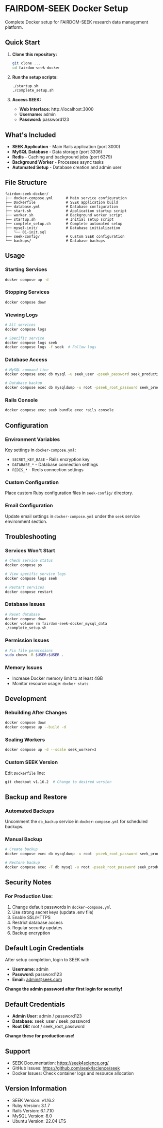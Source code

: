 # FAIRDOM-SEEK Docker Setup

Complete Docker setup for FAIRDOM-SEEK research data management platform.

## Quick Start

1. **Clone this repository:**
   ```bash
   git clone ...
   cd fairdom-seek-docker
   ```

2. **Run the setup scripts:**
   ```bash
   ./startup.sh
   ./complete_setup.sh
   ```

3. **Access SEEK:**
   - **Web Interface:** http://localhost:3000
   - **Username:** admin
   - **Password:** password123

## What's Included

- **SEEK Application** - Main Rails application (port 3000)
- **MySQL Database** - Data storage (port 3306)
- **Redis** - Caching and background jobs (port 6379)
- **Background Worker** - Processes async tasks
- **Automated Setup** - Database creation and admin user

## File Structure

```
fairdom-seek-docker/
├── docker-compose.yml      # Main service configuration
├── Dockerfile              # SEEK application build
├── database.yml            # Database configuration
├── start.sh                # Application startup script
├── worker.sh               # Background worker script
├── startup.sh              # Initial setup script
├── complete_setup.sh       # Complete automated setup
├── mysql-init/             # Database initialization
│   └── 01-init.sql
├── seek-config/            # Custom SEEK configuration
└── backups/                # Database backups
```

## Usage

### Starting Services
```bash
docker compose up -d
```

### Stopping Services
```bash
docker compose down
```

### Viewing Logs
```bash
# All services
docker compose logs

# Specific service
docker compose logs seek
docker compose logs -f seek  # Follow logs
```

### Database Access
```bash
# MySQL command line
docker compose exec db mysql -u seek_user -pseek_password seek_production

# Database backup
docker compose exec db mysqldump -u root -pseek_root_password seek_production > backup.sql
```

### Rails Console
```bash
docker compose exec seek bundle exec rails console
```

## Configuration

### Environment Variables
Key settings in `docker-compose.yml`:
- `SECRET_KEY_BASE` - Rails encryption key
- `DATABASE_*` - Database connection settings
- `REDIS_*` - Redis connection settings

### Custom Configuration
Place custom Ruby configuration files in `seek-config/` directory.

### Email Configuration
Update email settings in `docker-compose.yml` under the `seek` service environment section.

## Troubleshooting

### Services Won't Start
```bash
# Check service status
docker compose ps

# View specific service logs
docker compose logs seek

# Restart services
docker compose restart
```

### Database Issues
```bash
# Reset database
docker compose down
docker volume rm fairdom-seek-docker_mysql_data
./complete_setup.sh
```

### Permission Issues
```bash
# Fix file permissions
sudo chown -R $USER:$USER .
```

### Memory Issues
- Increase Docker memory limit to at least 4GB
- Monitor resource usage: `docker stats`

## Development

### Rebuilding After Changes
```bash
docker compose down
docker compose up --build -d
```

### Scaling Workers
```bash
docker compose up -d --scale seek_worker=3
```

### Custom SEEK Version
Edit `Dockerfile` line:
```dockerfile
git checkout v1.16.2  # Change to desired version
```

## Backup and Restore

### Automated Backups
Uncomment the `db_backup` service in `docker-compose.yml` for scheduled backups.

### Manual Backup
```bash
# Create backup
docker compose exec db mysqldump -u root -pseek_root_password seek_production > backup_$(date +%Y%m%d).sql

# Restore backup
docker compose exec -T db mysql -u root -pseek_root_password seek_production < backup_20250716.sql
```

## Security Notes

### For Production Use:
1. Change default passwords in `docker-compose.yml`
2. Use strong secret keys (update .env file)
3. Enable SSL/HTTPS
4. Restrict database access
5. Regular security updates
6. Backup encryption

## Default Login Credentials

After setup completion, login to SEEK with:
- **Username:** admin
- **Password:** password123
- **Email:** admin@seek.com

**Change the admin password after first login for security!**

## Default Credentials

- **Admin User:** admin / password123
- **Database:** seek_user / seek_password
- **Root DB:** root / seek_root_password

**Change these for production use!**

## Support

- SEEK Documentation: https://seek4science.org/
- GitHub Issues: https://github.com/seek4science/seek
- Docker Issues: Check container logs and resource allocation

## Version Information

- SEEK Version: v1.16.2
- Ruby Version: 3.1.7
- Rails Version: 6.1.7.10
- MySQL Version: 8.0
- Ubuntu Version: 22.04 LTS

